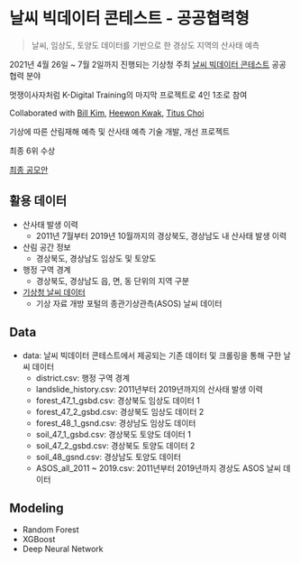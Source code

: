 # 날씨 빅데이터 콘테스트 - 공공협력형
> 날씨, 임상도, 토양도 데이터를 기반으로 한 경상도 지역의 산사태 예측 

2021년 4월 26일 ~ 7월 2일까지 진행되는 기상청 주최 [날씨 빅데이터 콘테스트](https://bd.kma.go.kr/contest/main.do) 공공협력 분야

멋쟁이사자처럼 K-Digital Training의 마지막 프로젝트로 4인 1조로 참여

Collaborated with [Bill Kim](https://github.com/billkim418), [Heewon Kwak](https://github.com/HeewonKwak), [Titus Choi](https://github.com/TitusChoi)

기상에 따른 산림재해 예측 및 산사태 예측 기술 개발, 개선 프로젝트

최종 6위 수상

[최종 공모안](submission.pdf)
 
## 활용 데이터
* 산사태 발생 이력
  + 2011년 7월부터 2019년 10월까지의 경상북도, 경상남도 내 산사태 발생 이력
* 산림 공간 정보
  + 경상북도, 경상남도 임상도 및 토양도
* 행정 구역 경계
  + 경상북도, 경상남도 읍, 면, 동 단위의 지역 구분
* [기상청 날씨 데이터](https://data.kma.go.kr)
  + 기상 자료 개방 포털의 종관기상관측(ASOS) 날씨 데이터


## Data
- data: 날씨 빅데이터 콘테스트에서 제공되는 기존 데이터 및 크롤링을 통해 구한 날씨 데이터
  * district.csv: 행정 구역 경계
  * landslide_history.csv: 2011년부터 2019년까지의 산사태 발생 이력
  * forest_47_1_gsbd.csv: 경상북도 임상도 데이터 1
  * forest_47_2_gsbd.csv: 경상북도 임상도 데이터 2
  * forest_48_1_gsnd.csv: 경상남도 임상도 데이터
  * soil_47_1_gsbd.csv: 경상북도 토양도 데이터 1
  * soil_47_2_gsbd.csv: 경상북도 토양도 데이터 2
  * soil_48_gsnd.csv: 경상남도 토양도 데이터
  * ASOS_all_2011 ~ 2019.csv: 2011년부터 2019년까지 경상도 ASOS 날씨 데이터
  
## Modeling
* Random Forest
* XGBoost
* Deep Neural Network

